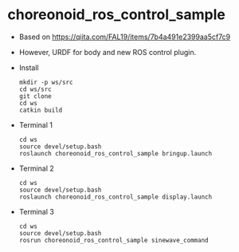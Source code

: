 # choreonoid_ros_control_sample

- Based on https://qiita.com/FAL19/items/7b4a491e2399aa5cf7c9

- However, URDF for body and new ROS control plugin.

- Install
  ```
  mkdir -p ws/src
  cd ws/src
  git clone 
  cd ws
  catkin build
  ```

- Terminal 1
  ```
  cd ws
  source devel/setup.bash
  roslaunch choreonoid_ros_control_sample bringup.launch
  ```

- Terminal 2
  ```
  cd ws
  source devel/setup.bash
  roslaunch choreonoid_ros_control_sample display.launch 
  ```

- Terminal 3
  ```
  cd ws
  source devel/setup.bash
  rosrun choreonoid_ros_control_sample sinewave_command 
  ```
